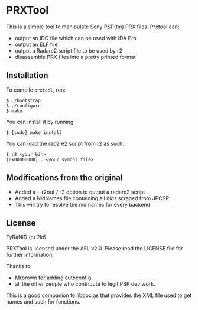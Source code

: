 PRXTool
=======
This is a simple tool to manipulate Sony PSP(tm) PRX files. Prxtool can:

* output an IDC file which can be used with IDA Pro
* output an ELF file
* output a Radare2 script file to be used by r2
* disassemble PRX files into a pretty printed format

Installation
------------

To compile `prxtool`, run:

    $ ./bootstrap
    $ ./configure
    $ make

You can install it by running:

    $ [sudo] make install

You can load the radare2 script from r2 as such:
```
$ r2 <your bin>
[0x00000000] . <your symbol file>
```

Modifications from the original
-------------------------------
* Added a --r2out / -2 option to output a radare2 script
* Added a NidNames file containing all nids scraped from JPCSP
* This will try to resolve the nid names for every backend

License
-------

TyRaNiD (c) 2k6

PRXTool is licensed under the AFL v2.0. Please read the LICENSE file for further
information.

Thanks to

* Mrbrown for adding autoconfig
* all the other people who contribute to legit PSP dev work.

This is a good companion to libdoc as that provides the XML file used to get
names and such for functions.

